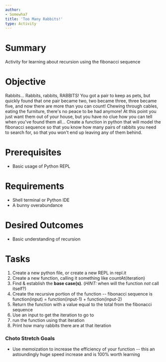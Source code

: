 ```yaml
---
author:
- Somewha7
title: 'Too Many Rabbits!'
type: Activity
---
```


Summary
=======

Activity for learning about recursion using the fibonacci sequence

Objective
=========

Rabbits... Rabbits, rabbits, RABBITS! You got a pair to keep as pets, but quickly found that one pair became two, two became three, three became five, and now there are more than you can count! Chewing through cables, eating the furniture, there's no peace to be had anymore! At this point you just want them out of your house, but you have no clue how you can tell when you've found them all... Create a function in python that will model the fibonacci sequence so that you know how many pairs of rabbits you need to search for, so that you won't end up leaving any of them behind.

Prerequisites
=============

-   Basic usage of Python REPL


Requirements
============

-   Shell terminal or Python IDE
-   A bunny overabundance

Desired Outcomes
================

-   Basic understanding of recursion

Tasks
=====

1.   Create a new python file, or create a new REPL in repl.it
2.   Create a new function, calling it something like countAt(iteration)
3.   Find & establish the **base case(s)**. (*HINT:* when will the function *not* call itself?)
4.   Create the recursive portion of the function -- fibonacci sequence is function(input) = function(input-1) + function(input-2)
5.   Return the function with a value equal to the total from the fibonacci sequence
6.   Use an input to get the iteration to go to
7.   run the function using that iteration
8.   Print how many rabbits there are at that iteration

### Choto Stretch Goals
-   Use memoization to increase the efficiency of your function -- this an astoundingly huge speed increase and is 100% worth learning
